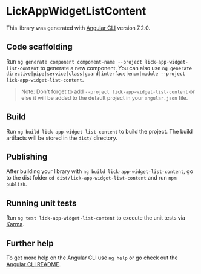 # LickAppWidgetListContent

This library was generated with [Angular CLI](https://github.com/angular/angular-cli) version 7.2.0.

## Code scaffolding

Run `ng generate component component-name --project lick-app-widget-list-content` to generate a new component. You can also use `ng generate directive|pipe|service|class|guard|interface|enum|module --project lick-app-widget-list-content`.
> Note: Don't forget to add `--project lick-app-widget-list-content` or else it will be added to the default project in your `angular.json` file. 

## Build

Run `ng build lick-app-widget-list-content` to build the project. The build artifacts will be stored in the `dist/` directory.

## Publishing

After building your library with `ng build lick-app-widget-list-content`, go to the dist folder `cd dist/lick-app-widget-list-content` and run `npm publish`.

## Running unit tests

Run `ng test lick-app-widget-list-content` to execute the unit tests via [Karma](https://karma-runner.github.io).

## Further help

To get more help on the Angular CLI use `ng help` or go check out the [Angular CLI README](https://github.com/angular/angular-cli/blob/master/README.md).
